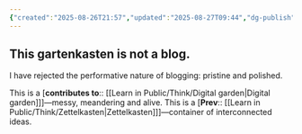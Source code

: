 ```yaml
---
{"created":"2025-08-26T21:57","updated":"2025-08-27T09:44","dg-publish":true,"dg-permalink":"4a1d1a-not-blog","id":"4a1d1a","dg-path":"Think/I do not blog.md","permalink":"/4a1d1a-not-blog/","dgPassFrontmatter":true,"noteIcon":"1"}
---
```


## This gartenkasten is **not** a blog. 

I have rejected the performative nature of blogging: pristine and polished. 

This is a [**contributes to**:: [[Learn in Public/Think/Digital garden\|Digital garden]]]—messy, meandering and alive. This is a [**Prev**:: [[Learn in Public/Think/Zettelkasten\|Zettelkasten]]]—container of interconnected ideas. 
